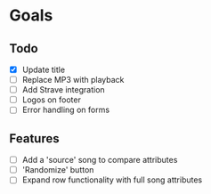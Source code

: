 # Goals

## Todo
- [x] Update title
- [ ] Replace MP3 with playback
- [ ] Add Strave integration
- [ ] Logos on footer
- [ ] Error handling on forms

## Features
- [ ] Add a 'source' song to compare attributes
- [ ] 'Randomize' button
- [ ] Expand row functionality with full song attributes
